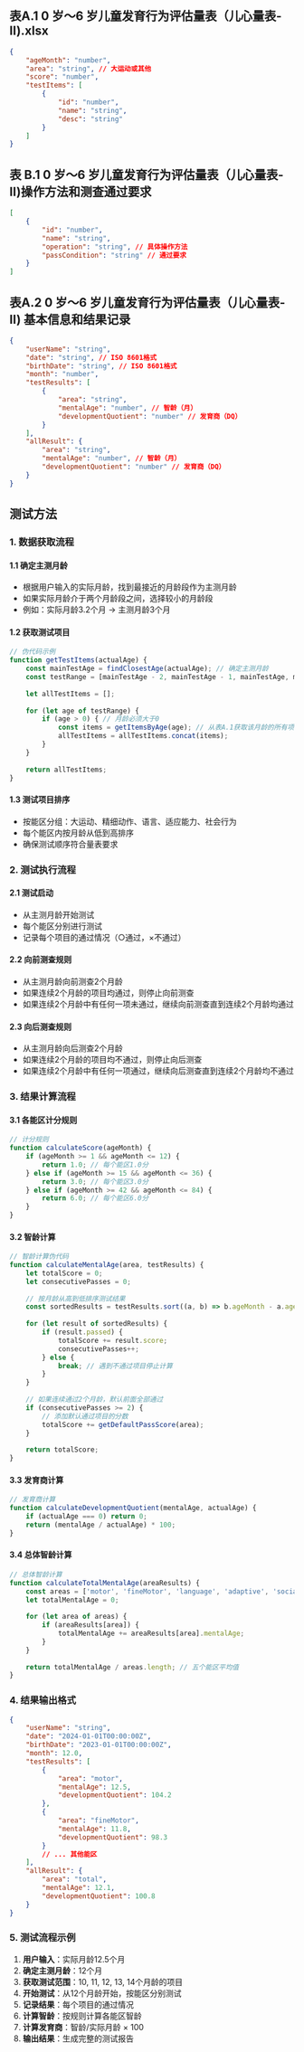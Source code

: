 ## 表A.1  0 岁～6 岁儿童发育行为评估量表（儿心量表- Ⅱ).xlsx

```json
{
    "ageMonth": "number",
    "area": "string", // 大运动或其他
    "score": "number",
    "testItems": [
        {
            "id": "number",
            "name": "string",
            "desc": "string"
        }
    ]
}
```

## 表 B.1  0 岁～6 岁儿童发育行为评估量表（儿心量表-Ⅱ)操作方法和测查通过要求

```json
[
    {
        "id": "number",
        "name": "string",
        "operation": "string", // 具体操作方法
        "passCondition": "string" // 通过要求
    }
]
```

## 表A.2  0 岁～6 岁儿童发育行为评估量表（儿心量表- Ⅱ) 基本信息和结果记录

```json
{
    "userName": "string",
    "date": "string", // ISO 8601格式
    "birthDate": "string", // ISO 8601格式
    "month": "number",
    "testResults": [
        {
            "area": "string",
            "mentalAge": "number", // 智龄（月）
            "developmentQuotient": "number" // 发育商（DQ）
        }
    ],
    "allResult": {
        "area": "string",
        "mentalAge": "number", // 智龄（月）
        "developmentQuotient": "number" // 发育商（DQ）
    }
}
```

## 测试方法

### 1. 数据获取流程

#### 1.1 确定主测月龄
- 根据用户输入的实际月龄，找到最接近的月龄段作为主测月龄
- 如果实际月龄介于两个月龄段之间，选择较小的月龄段
- 例如：实际月龄3.2个月 → 主测月龄3个月

#### 1.2 获取测试项目
```javascript
// 伪代码示例
function getTestItems(actualAge) {
    const mainTestAge = findClosestAge(actualAge); // 确定主测月龄
    const testRange = [mainTestAge - 2, mainTestAge - 1, mainTestAge, mainTestAge + 1, mainTestAge + 2]; // 5个月龄范围
    
    let allTestItems = [];
    
    for (let age of testRange) {
        if (age > 0) { // 月龄必须大于0
            const items = getItemsByAge(age); // 从表A.1获取该月龄的所有项目
            allTestItems = allTestItems.concat(items);
        }
    }
    
    return allTestItems;
}
```

#### 1.3 测试项目排序
- 按能区分组：大运动、精细动作、语言、适应能力、社会行为
- 每个能区内按月龄从低到高排序
- 确保测试顺序符合量表要求

### 2. 测试执行流程

#### 2.1 测试启动
- 从主测月龄开始测试
- 每个能区分别进行测试
- 记录每个项目的通过情况（○通过，×不通过）

#### 2.2 向前测查规则
- 从主测月龄向前测查2个月龄
- 如果连续2个月龄的项目均通过，则停止向前测查
- 如果连续2个月龄中有任何一项未通过，继续向前测查直到连续2个月龄均通过

#### 2.3 向后测查规则
- 从主测月龄向后测查2个月龄
- 如果连续2个月龄的项目均不通过，则停止向后测查
- 如果连续2个月龄中有任何一项通过，继续向后测查直到连续2个月龄均不通过

### 3. 结果计算流程

#### 3.1 各能区计分规则
```javascript
// 计分规则
function calculateScore(ageMonth) {
    if (ageMonth >= 1 && ageMonth <= 12) {
        return 1.0; // 每个能区1.0分
    } else if (ageMonth >= 15 && ageMonth <= 36) {
        return 3.0; // 每个能区3.0分
    } else if (ageMonth >= 42 && ageMonth <= 84) {
        return 6.0; // 每个能区6.0分
    }
}
```

#### 3.2 智龄计算
```javascript
// 智龄计算伪代码
function calculateMentalAge(area, testResults) {
    let totalScore = 0;
    let consecutivePasses = 0;
    
    // 按月龄从高到低排序测试结果
    const sortedResults = testResults.sort((a, b) => b.ageMonth - a.ageMonth);
    
    for (let result of sortedResults) {
        if (result.passed) {
            totalScore += result.score;
            consecutivePasses++;
        } else {
            break; // 遇到不通过项目停止计算
        }
    }
    
    // 如果连续通过2个月龄，默认前面全部通过
    if (consecutivePasses >= 2) {
        // 添加默认通过项目的分数
        totalScore += getDefaultPassScore(area);
    }
    
    return totalScore;
}
```

#### 3.3 发育商计算
```javascript
// 发育商计算
function calculateDevelopmentQuotient(mentalAge, actualAge) {
    if (actualAge === 0) return 0;
    return (mentalAge / actualAge) * 100;
}
```

#### 3.4 总体智龄计算
```javascript
// 总体智龄计算
function calculateTotalMentalAge(areaResults) {
    const areas = ['motor', 'fineMotor', 'language', 'adaptive', 'social'];
    let totalMentalAge = 0;
    
    for (let area of areas) {
        if (areaResults[area]) {
            totalMentalAge += areaResults[area].mentalAge;
        }
    }
    
    return totalMentalAge / areas.length; // 五个能区平均值
}
```

### 4. 结果输出格式

```json
{
    "userName": "string",
    "date": "2024-01-01T00:00:00Z",
    "birthDate": "2023-01-01T00:00:00Z",
    "month": 12.0,
    "testResults": [
        {
            "area": "motor",
            "mentalAge": 12.5,
            "developmentQuotient": 104.2
        },
        {
            "area": "fineMotor", 
            "mentalAge": 11.8,
            "developmentQuotient": 98.3
        }
        // ... 其他能区
    ],
    "allResult": {
        "area": "total",
        "mentalAge": 12.1,
        "developmentQuotient": 100.8
    }
}
```

### 5. 测试流程示例

1. **用户输入**：实际月龄12.5个月
2. **确定主测月龄**：12个月
3. **获取测试范围**：10, 11, 12, 13, 14个月龄的项目
4. **开始测试**：从12个月龄开始，按能区分别测试
5. **记录结果**：每个项目的通过情况
6. **计算智龄**：按规则计算各能区智龄
7. **计算发育商**：智龄/实际月龄 × 100
8. **输出结果**：生成完整的测试报告


 